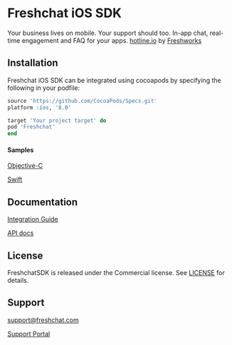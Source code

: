 Freshchat iOS SDK
===============

Your business lives on mobile. Your support should too. In-app chat, real-time engagement and FAQ for your apps. [hotline.io](http://www.freshchat.com) by [Freshworks](https://www.freshworks.com)

## Installation
Freshchat iOS SDK can be integrated using cocoapods by specifying the following in your podfile:

```ruby
source 'https://github.com/CocoaPods/Specs.git'
platform :ios, '8.0'

target 'Your project target' do
pod 'Freshchat'
end
```

#### Samples
[Objective-C](https://github.com/freshdesk/freshchat-ios/tree/canary/Sample/ObjectiveCSample)

[Swift](https://github.com/freshdesk/freshchat-ios/tree/canary/Sample/SwiftSample)


## Documentation
[Integration Guide](https://support.freshchat.com/support/solutions/articles/229223-ios-sdk-integration-guide) 

[API docs](http://cocoadocs.org/docsets/FreshchatSDK)

## License
FreshchatSDK is released under the Commercial license. See [LICENSE](https://github.com/freshdesk/freshchat-ios/blob/master/FreshchatSDK/LICENSE) for details.

## Support
[support@freshchat.com](mailto:support@freshchat.com)

[Support Portal](https://support.freshchat.com)
